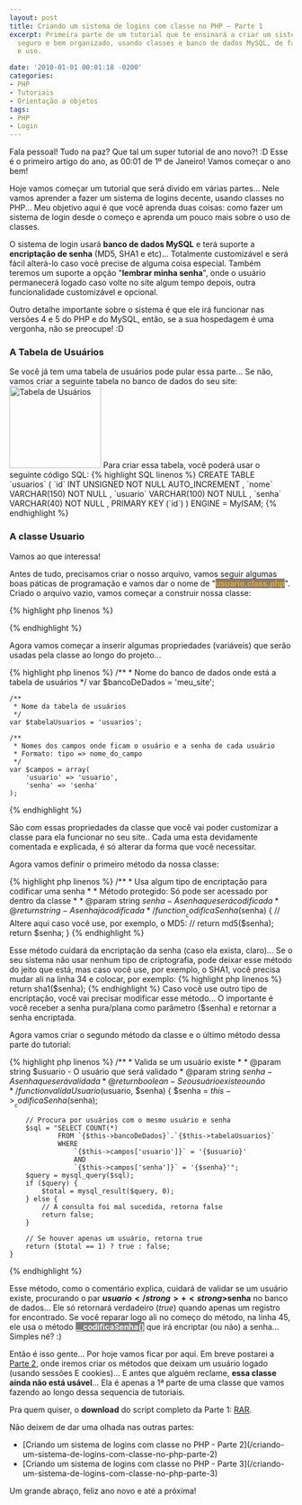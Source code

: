 ```yaml
---
layout: post
title: Criando um sistema de logins com classe no PHP – Parte 1
excerpt: Primeira parte de um tutorial que te ensinará a criar um sistema de logins
  seguro e bem organizado, usando classes e banco de dados MySQL, de fácil configuração
  e uso.

date: '2010-01-01 00:01:18 -0200'
categories:
- PHP
- Tutoriais
- Orientação a objetos
tags:
- PHP
- Login
---
```

Fala pessoal! Tudo na paz? Que tal um super tutorial de ano novo?! :D Esse é o primeiro artigo do ano, as 00:01 de 1º de Janeiro! Vamos começar o ano bem!

Hoje vamos começar um tutorial que será divido em várias partes... Nele vamos aprender a fazer um sistema de logins decente, usando classes no PHP... Meu objetivo aqui é que você aprenda duas coisas: como fazer um sistema de login desde o começo e aprenda um pouco mais sobre o uso de classes.

O sistema de login usará <strong>banco de dados MySQL</strong> e terá suporte a <strong>encriptação de senha</strong> (MD5, SHA1 e etc)... Totalmente customizável e será fácil alterá-lo caso você precise de alguma coisa especial. Também teremos um suporte a opção "<strong>lembrar minha senha</strong>", onde o usuário permanecerá logado caso volte no site algum tempo depois, outra funcionalidade customizável e opcional.

Outro detalhe importante sobre o sistema é que ele irá funcionar nas versões 4 e 5 do PHP e do MySQL, então, se a sua hospedagem é uma vergonha, não se preocupe! :D

<h3>A Tabela de Usuários</h3>
Se você já tem uma tabela de usuários pode pular essa parte... Se não, vamos criar a seguinte tabela no banco de dados do seu site:
<img src="http://blog.thiagobelem.net/arquivos/2009/12/tabela_usuarios.jpg" alt="Tabela de Usuários" title="Tabela de Usuários" width="163" height="146" class="size-full wp-image-664" />
Para criar essa tabela, você poderá usar o seguinte código SQL:
{% highlight SQL linenos %}
CREATE TABLE `usuarios` (
  `id` INT UNSIGNED NOT NULL AUTO_INCREMENT ,
  `nome` VARCHAR(150) NOT NULL ,
  `usuario` VARCHAR(100) NOT NULL ,
  `senha` VARCHAR(40) NOT NULL ,
  PRIMARY KEY (`id`) )
ENGINE = MyISAM;
{% endhighlight %}


<h3>A classe Usuario</h3>
Vamos ao que interessa!

Antes de tudo, precisamos criar o nosso arquivo, vamos seguir algumas boas páticas de programação e vamos dar o nome de "<strong style="background: gray; color: orange">usuario.class.php</strong>". Criado o arquivo vazio, vamos começar a construir nossa classe:


{% highlight php linenos %}
<?php
class Usuario {

}
?>
{% endhighlight %}

Agora vamos começar a inserir algumas propriedades (variáveis) que serão usadas pela classe ao longo do projeto...


{% highlight php linenos %}
	/**
	 * Nome do banco de dados onde está a tabela de usuários
	 */
	var $bancoDeDados = 'meu_site';

	/**
	 * Nome da tabela de usuários
	 */
	var $tabelaUsuarios = 'usuarios';

	/**
	 * Nomes dos campos onde ficam o usuário e a senha de cada usuário
	 * Formato: tipo => nome_do_campo
	 */
	var $campos = array(
		'usuario' => 'usuario',
		'senha' => 'senha'
	);
{% endhighlight %}

São com essas propriedades da classe que você vai poder customizar a classe para ela funcionar no seu site.. Cada uma esta devidamente comentada e explicada, é só alterar da forma que você necessitar.

Agora vamos definir o primeiro método da nossa classe:


{% highlight php linenos %}
	/**
	 * Usa algum tipo de encriptação para codificar uma senha
	 *
	 * Método protegido: Só pode ser acessado por dentro da classe
	 *
	 * @param string $senha - A senha que será codificada
	 * @return string - A senha já codificada
	 */
	function __codificaSenha($senha) {
		// Altere aqui caso você use, por exemplo, o MD5:
		// return md5($senha);
		return $senha;
	}
{% endhighlight %}

Esse método cuidará da encriptação da senha (caso ela exista, claro)... Se o seu sistema não usar nenhum tipo de criptografia, pode deixar esse método do jeito que está, mas caso você use, por exemplo, o SHA1, você precisa mudar ali na linha 34 e colocar, por exemplo:
{% highlight php linenos %}
return sha1($senha);
{% endhighlight %}
Caso você use outro tipo de encriptação, você vai precisar modificar esse método... O importante é você receber a senha pura/plana como parâmetro ($senha) e retornar a senha encriptada.

Agora vamos criar o segundo método da classe e o último método dessa parte do tutorial:


{% highlight php linenos %}
	/**
	 * Valida se um usuário existe
	 *
	 * @param string $usuario - O usuário que será validado
	 * @param string $senha - A senha que será validada
	 * @return boolean - Se o usuário existe ou não
	 */
	function validaUsuario($usuario, $senha) {
		$senha = $this->__codificaSenha($senha);

		// Procura por usuários com o mesmo usuário e senha
		$sql = "SELECT COUNT(*)
				FROM `{$this->bancoDeDados}`.`{$this->tabelaUsuarios}`
				WHERE
					`{$this->campos['usuario']}` = '{$usuario}'
					AND
					`{$this->campos['senha']}` = '{$senha}'";
		$query = mysql_query($sql);
		if ($query) {
			$total = mysql_result($query, 0);
		} else {
			// A consulta foi mal sucedida, retorna false
			return false;
		}

		// Se houver apenas um usuário, retorna true
		return ($total == 1) ? true : false;
	}
{% endhighlight %}

Esse método, como o comentário explica, cuidará de validar se um usuário existe, procurando o par <strong>$usuario</strong> + <strong>$senha</strong> no banco de dados... Ele só retornará verdadeiro (<em>true</em>) quando apenas um registro for encontrado.
Se você reparar logo ali no começo do método, na linha 45, ele usa o método <strong style="background: gray; color: #FFF">__codificaSenha()</strong> que irá encriptar (ou não) a senha... Simples né? :)

Então é isso gente... Por hoje vamos ficar por aqui. Em breve postarei a [Parte 2](/criando-um-sistema-de-logins-com-classe-no-php-parte-2), onde iremos criar os métodos que deixam um usuário logado (usando sessões E cookies)... E antes que alguém reclame, <strong>essa classe ainda não está usável</strong>... Ela é apenas a 1ª parte de uma classe que vamos fazendo ao longo dessa sequencia de tutoriais.

Pra quem quiser, o <strong>download</strong> do script completo da Parte 1: [RAR](/arquivos/2010/01/usuarios.class.parte1.rar).

Não deixem de dar uma olhada nas outras partes:

<ul>
<li>[Criando um sistema de logins com classe no PHP - Parte 2](/criando-um-sistema-de-logins-com-classe-no-php-parte-2)</li>
<li>[Criando um sistema de logins com classe no PHP - Parte 3](/criando-um-sistema-de-logins-com-classe-no-php-parte-3)</li>
</ul>
Um grande abraço, feliz ano novo e até a próxima!

